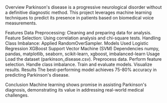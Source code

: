 Overview
Parkinson's disease is a progressive neurological disorder without a definitive diagnostic method. This project leverages machine learning techniques to predict its presence in patients based on biomedical voice measurements.

Features
Data Preprocessing: Cleaning and preparing data for analysis.
Feature Selection: Using correlation analysis and chi-square tests.
Handling Class Imbalance: Applied RandomOverSampler.
Models Used
Logistic Regression
XGBoost
Support Vector Machine (SVM)
Dependencies
numpy, pandas, matplotlib, seaborn, scikit-learn, xgboost, imbalanced-learn
Usage
Load the dataset (parkinson_disease.csv).
Preprocess data.
Perform feature selection.
Handle class imbalance.
Train and evaluate models.
Visualize results.
Results
The best-performing model achieves 75-80% accuracy in predicting Parkinson's disease.

Conclusion
Machine learning shows promise in assisting Parkinson's diagnosis, demonstrating its value in addressing real-world medical challenges.
